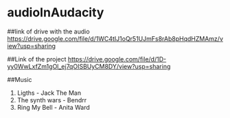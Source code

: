 # audioInAudacity

##link of drive with the audio
https://drive.google.com/file/d/1WC4tIJ1oQr51UJmFs8rAb8pHqdHZMAmz/view?usp=sharing

##Link of the project 
https://drive.google.com/file/d/1D-yy0WwLxfZm1gOl_ej7qOISBUyCM8DY/view?usp=sharing

##Music
1. Ligths - Jack The Man
2. The synth wars - Bendrr
3. Ring My Bell - Anita Ward
